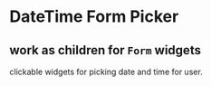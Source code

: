 # DateTime Form Picker
## work as children for `Form` widgets

clickable widgets for picking date and time for user.